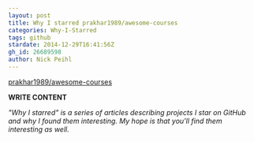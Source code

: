 ```yaml
---
layout: post
title: Why I starred prakhar1989/awesome-courses
categories: Why-I-Starred
tags: github
stardate: 2014-12-29T16:41:56Z
gh_id: 26689598
author: Nick Peihl
---
```


[prakhar1989/awesome-courses](https://github.com/prakhar1989/awesome-courses)

**WRITE CONTENT**

*"Why I starred" is a series of articles describing projects I star on GitHub and why I found them interesting. My hope is that you'll find them interesting as well.*

